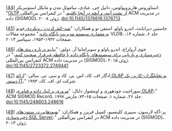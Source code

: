 [[44](ch03.html#Harizopoulos2008jb-marker)] استاوروس هاریزوپولوس، دانیل جی. عبادی،
ساموئل مدن و مایکل استونبریکر:
"[OLTP از پشت آینه،
و آنچه در آنجا یافتیم](http://hstore.cs.brown.edu/papers/hstore-lookingglass.pdf)،" در کنفرانس بین‌المللی ACM در مدیریت داده
(SIGMOD)، ژوئن ۲۰۰۸.
[doi:10.1145/1376616.1376713](http://dx.doi.org/10.1145/1376616.1376713) 

[[45](ch03.html#DeBrabant2013ts-marker)] جاستین دبرابانت، اندرو پاولو، استفن تو و همکاران:
"[ضد-کش‌کردن: رویکردی جدید به
معماری سیستم مدیریت پایگاه داده](http://www.vldb.org/pvldb/vol6/p1942-debrabant.pdf)،" مجموعه مقالات VLDB، جلد ۶،
شماره ۱۴، صفحات ۱۹۴۲-۱۹۵۳، سپتامبر ۲۰۱۳. 

[[46](ch03.html#Arulraj2015gs-marker)] جوی آرولراج، اندرو پاولو و سوبرامانیا آر. دولور:
"[بیایید درباره روش‌های ذخیره‌سازی و بازیابی
برای سیستم‌های پایگاه داده با حافظه غیرفرار صحبت کنیم](http://www.pdl.cmu.edu/PDL-FTP/NVM/storage.pdf)،" در کنفرانس بین‌المللی ACM در
مدیریت داده (SIGMOD)، ژوئن ۲۰۱۵.
[doi:10.1145/2723372.2749441](http://dx.doi.org/10.1145/2723372.2749441) 

[[47](ch03.html#Codd1993ww-marker)] ادگار اف. کاد، اس. بی. کاد و سی. تی. سالی:
"[ارائه OLAP به
تحلیلگران-کاربر: یک دستور IT](http://www.minet.uni-jena.de/dbis/lehre/ss2005/sem_dwh/lit/Cod93.pdf)،" شرکت ای. اف. کاد،
۱۹۹۳. 

[[48](ch03.html#Chaudhuri1997bd-marker)] سوراجیت چودهوری و اومشوار دایال:
"[مروری بر انبار داده
و فناوری OLAP](https://www.microsoft.com/en-us/research/wp-content/uploads/2016/02/sigrecord.pdf)،" ACM SIGMOD Record، جلد ۲۶، شماره ۱، صفحات ۶۵-۷۴،
مارس ۱۹۹۷. [doi:10.1145/248603.248616](http://dx.doi.org/10.1145/248603.248616) 

[[49](ch03.html#Larson2013wh-marker)] پر-آکه لارسون، سیپری کلینسیو، کمپبل فریزر و همکاران:
"[بهبودهایی
در ستون‌های ذخیره‌سازی SQL Server](http://research.microsoft.com/pubs/193599/Apollo3%20-%20Sigmod%202013%20-%20final.pdf)،" در کنفرانس بین‌المللی ACM در مدیریت داده
(SIGMOD)، ژوئن ۲۰۱۳.